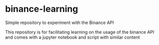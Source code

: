 # binance-learning
Simple repository to experiment with the Binance API

This repository is for facilitating learning on
the usage of the binance API and comes with
a jupyter notebook and script with similar content
